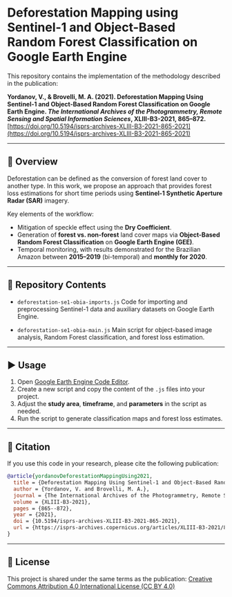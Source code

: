 # Deforestation Mapping using Sentinel-1 and Object-Based Random Forest Classification on Google Earth Engine

This repository contains the implementation of the methodology described in the publication:

**Yordanov, V., & Brovelli, M. A. (2021). Deforestation Mapping Using Sentinel-1 and Object-Based Random Forest Classification on Google Earth Engine. *The International Archives of the Photogrammetry, Remote Sensing and Spatial Information Sciences*, XLIII-B3-2021, 865–872.**
[https://doi.org/10.5194/isprs-archives-XLIII-B3-2021-865-2021](https://doi.org/10.5194/isprs-archives-XLIII-B3-2021-865-2021)

---

## 📖 Overview

Deforestation can be defined as the conversion of forest land cover to another type.
In this work, we propose an approach that provides forest loss estimations for short time periods using **Sentinel-1 Synthetic Aperture Radar (SAR)** imagery.

Key elements of the workflow:

* Mitigation of speckle effect using the **Dry Coefficient**.
* Generation of **forest vs. non-forest** land cover maps via **Object-Based Random Forest Classification** on **Google Earth Engine (GEE)**.
* Temporal monitoring, with results demonstrated for the Brazilian Amazon between **2015–2019** (bi-temporal) and **monthly for 2020**.

---

## 📂 Repository Contents

* `deforestation-se1-obia-imports.js`
  Code for importing and preprocessing Sentinel-1 data and auxiliary datasets on Google Earth Engine.

* `deforestation-se1-obia-main.js`
  Main script for object-based image analysis, Random Forest classification, and forest loss estimation.

---

## ▶️ Usage

1. Open [Google Earth Engine Code Editor](https://code.earthengine.google.com/).
2. Create a new script and copy the content of the `.js` files into your project.
3. Adjust the **study area**, **timeframe**, and **parameters** in the script as needed.
4. Run the script to generate classification maps and forest loss estimates.

---

## 📑 Citation

If you use this code in your research, please cite the following publication:

```bibtex
@article{yordanovDeforestationMappingUsing2021,
  title = {Deforestation Mapping Using Sentinel-1 and Object-Based Random Forest Classification on Google Earth Engine},
  author = {Yordanov, V. and Brovelli, M. A.},
  journal = {The International Archives of the Photogrammetry, Remote Sensing and Spatial Information Sciences},
  volume = {XLIII-B3-2021},
  pages = {865--872},
  year = {2021},
  doi = {10.5194/isprs-archives-XLIII-B3-2021-865-2021},
  url = {https://isprs-archives.copernicus.org/articles/XLIII-B3-2021/865/2021/}
}
```

---

## 📜 License

This project is shared under the same terms as the publication:
[Creative Commons Attribution 4.0 International License (CC BY 4.0)](https://creativecommons.org/licenses/by/4.0/)
